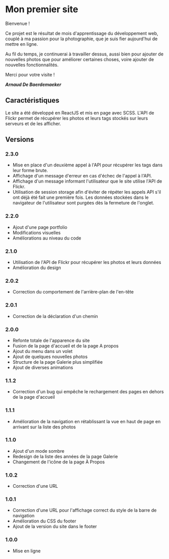 # Mon premier site

Bienvenue !

Ce projet est le résultat de mois d'apprentissage du développement web, couplé à ma passion pour la photographie, que je suis fier aujourd'hui de mettre en ligne.

Au fil du temps, je continuerai à travailler dessus, aussi bien pour ajouter de nouvelles photos que pour améliorer certaines choses, voire ajouter de nouvelles fonctionnalités.

Merci pour votre visite !

***Arnaud De Baerdemaeker***

## Caractéristiques

Le site a été développé en ReactJS et mis en page avec SCSS.
L'API de Flickr permet de récupérer les photos et leurs tags stockés sur leurs serveurs et de les afficher.

## Versions

### 2.3.0

* Mise en place d'un deuxième appel à l'API pour récupérer les tags dans leur forme brute.
* Affichage d'un message d'erreur en cas d'échec de l'appel à l'API.
* Affichage d'un message informant l'utilisateur que le site utilise l'API de Flickr.
* Utilisation de session storage afin d'éviter de répéter les appels API s'il ont déjà été fait une première fois. Les données stockées dans le navigateur de l'utilisateur sont purgées dès la fermeture de l'onglet.

### 2.2.0

* Ajout d'une page portfolio
* Modifications visuelles
* Améliorations au niveau du code

### 2.1.0

* Utilisation de l'API de Flickr pour récupérer les photos et leurs données
* Amélioration du design

### 2.0.2

* Correction du comportement de l'arrière-plan de l'en-tête

### 2.0.1

* Correction de la déclaration d'un chemin

### 2.0.0

* Refonte totale de l'apparence du site
* Fusion de la page d'accueil et de la page A propos
* Ajout du menu dans un volet
* Ajout de quelques nouvelles photos
* Structure de la page Galerie plus simplifiée
* Ajout de diverses animations

### 1.1.2

* Correction d'un bug qui empêche le rechargement des pages en dehors de la page d'accueil

### 1.1.1

* Amélioration de la navigation en rétablissant la vue en haut de page en arrivant sur la liste des photos

### 1.1.0

* Ajout d'un mode sombre
* Redesign de la liste des années de la page Galerie
* Changement de l'icône de la page À Propos

### 1.0.2

* Correction d'une URL

### 1.0.1

* Correction d'une URL pour l'affichage correct du style de la barre de navigation
* Amélioration du CSS du footer
* Ajout de la version du site dans le footer

### 1.0.0

* Mise en ligne